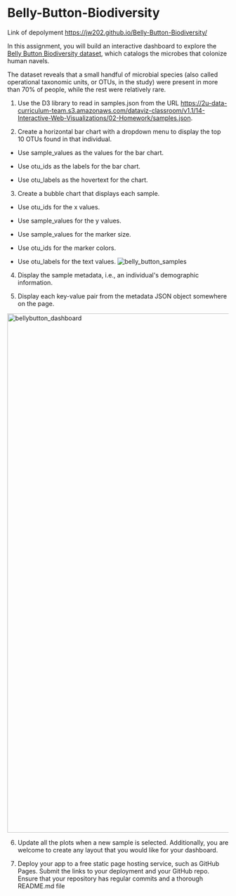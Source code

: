 # Belly-Button-Biodiversity

Link of depolyment https://jw202.github.io/Belly-Button-Biodiversity/


In this assignment, you will build an interactive dashboard to explore the [Belly Button Biodiversity dataset](http://robdunnlab.com/projects/belly-button-biodiversity/), which catalogs the microbes that colonize human navels.

The dataset reveals that a small handful of microbial species (also called operational taxonomic units, or OTUs, in the study) were present in more than 70% of people, while the rest were relatively rare.



1. Use the D3 library to read in samples.json from the URL https://2u-data-curriculum-team.s3.amazonaws.com/dataviz-classroom/v1.1/14-Interactive-Web-Visualizations/02-Homework/samples.json.

2. Create a horizontal bar chart with a dropdown menu to display the top 10 OTUs found in that individual.

* Use sample_values as the values for the bar chart.

* Use otu_ids as the labels for the bar chart.

* Use otu_labels as the hovertext for the chart.

3. Create a bubble chart that displays each sample.

* Use otu_ids for the x values.

* Use sample_values for the y values.

* Use sample_values for the marker size.

* Use otu_ids for the marker colors.

* Use otu_labels for the text values.
![belly_button_samples](https://user-images.githubusercontent.com/100645924/173670632-dd893fec-5fc5-4d25-b15c-544097af0aab.png)


4. Display the sample metadata, i.e., an individual's demographic information.

5. Display each key-value pair from the metadata JSON object somewhere on the page.

<img width="1183" alt="bellybutton_dashboard" src="https://user-images.githubusercontent.com/100645924/173670719-3b3d8618-8791-4c97-be19-518e062a2f91.png">


6. Update all the plots when a new sample is selected. Additionally, you are welcome to create any layout that you would like for your dashboard.

7. Deploy your app to a free static page hosting service, such as GitHub Pages. Submit the links to your deployment and your GitHub repo. Ensure that your repository has regular commits and a thorough README.md file
